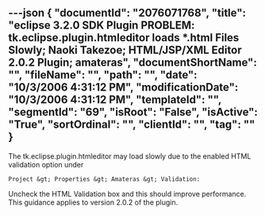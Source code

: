 ---json
{
  "documentId": "2076071768",
  "title": "eclipse 3.2.0 SDK Plugin PROBLEM: tk.eclipse.plugin.htmleditor loads *.html Files Slowly; Naoki Takezoe; HTML/JSP/XML Editor 2.0.2 Plugin; amateras",
  "documentShortName": "",
  "fileName": "",
  "path": "",
  "date": "10/3/2006 4:31:12 PM",
  "modificationDate": "10/3/2006 4:31:12 PM",
  "templateId": "",
  "segmentId": "69",
  "isRoot": "False",
  "isActive": "True",
  "sortOrdinal": "",
  "clientId": "",
  "tag": ""
}
---

The tk.eclipse.plugin.htmleditor may load slowly due to the enabled HTML validation option under

    Project &gt; Properties &gt; Amateras &gt; Validation:

Uncheck the HTML Validation box and this should improve performance. This guidance applies to version 2.0.2 of the plugin.
